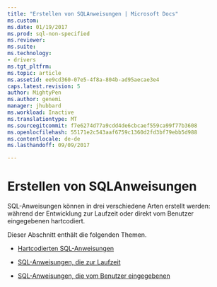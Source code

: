 ```yaml
---
title: "Erstellen von SQL­Anweisungen | Microsoft Docs"
ms.custom: 
ms.date: 01/19/2017
ms.prod: sql-non-specified
ms.reviewer: 
ms.suite: 
ms.technology:
- drivers
ms.tgt_pltfrm: 
ms.topic: article
ms.assetid: ee9cd360-07e5-4f8a-804b-ad95aecae3e4
caps.latest.revision: 5
author: MightyPen
ms.author: genemi
manager: jhubbard
ms.workload: Inactive
ms.translationtype: MT
ms.sourcegitcommit: f7e6274d77a9cdd4de6cbcaef559ca99f77b3608
ms.openlocfilehash: 55171e2c543aaf6759c1360d2fd3bf79ebb5d988
ms.contentlocale: de-de
ms.lasthandoff: 09/09/2017

---
```

# <a name="constructing-sql-statements"></a>Erstellen von SQL­Anweisungen
SQL-Anweisungen können in drei verschiedene Arten erstellt werden: während der Entwicklung zur Laufzeit oder direkt vom Benutzer eingegebenen hartcodiert.  
  
 Dieser Abschnitt enthält die folgenden Themen.  
  
-   [Hartcodierten SQL-Anweisungen](../../../odbc/reference/develop-app/hard-coded-sql-statements.md)  
  
-   [SQL-Anweisungen, die zur Laufzeit](../../../odbc/reference/develop-app/sql-statements-constructed-at-run-time.md)  
  
-   [SQL-Anweisungen, die vom Benutzer eingegebenen](../../../odbc/reference/develop-app/sql-statements-entered-by-the-user.md)

